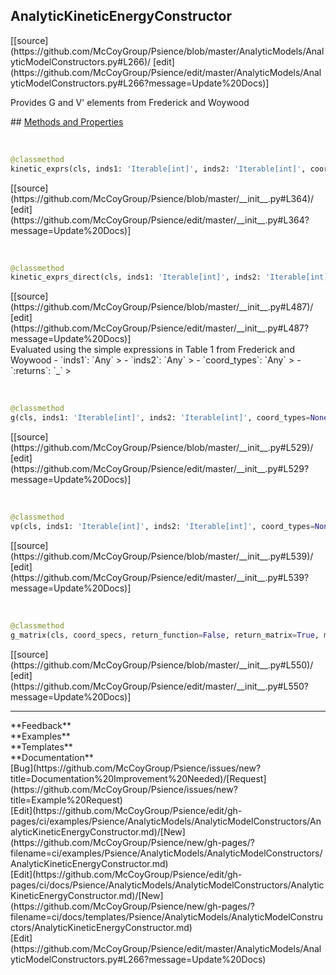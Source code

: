 ## <a id="Psience.AnalyticModels.AnalyticModelConstructors.AnalyticKineticEnergyConstructor">AnalyticKineticEnergyConstructor</a> 

<div class="docs-source-link" markdown="1">
[[source](https://github.com/McCoyGroup/Psience/blob/master/AnalyticModels/AnalyticModelConstructors.py#L266)/
[edit](https://github.com/McCoyGroup/Psience/edit/master/AnalyticModels/AnalyticModelConstructors.py#L266?message=Update%20Docs)]
</div>

Provides G and V' elements from Frederick and Woywood







<div class="collapsible-section">
 <div class="collapsible-section collapsible-section-header" markdown="1">
## <a class="collapse-link" data-toggle="collapse" href="#methods" markdown="1"> Methods and Properties</a> <a class="float-right" data-toggle="collapse" href="#methods"><i class="fa fa-chevron-down"></i></a>
 </div>
 <div class="collapsible-section collapsible-section-body collapse show" id="methods" markdown="1">
 
<a id="Psience.AnalyticModels.AnalyticModelConstructors.AnalyticKineticEnergyConstructor.kinetic_exprs" class="docs-object-method">&nbsp;</a> 
```python
@classmethod
kinetic_exprs(cls, inds1: 'Iterable[int]', inds2: 'Iterable[int]', coord_types=None, target_symbols=None): 
```
<div class="docs-source-link" markdown="1">
[[source](https://github.com/McCoyGroup/Psience/blob/master/__init__.py#L364)/
[edit](https://github.com/McCoyGroup/Psience/edit/master/__init__.py#L364?message=Update%20Docs)]
</div>


<a id="Psience.AnalyticModels.AnalyticModelConstructors.AnalyticKineticEnergyConstructor.kinetic_exprs_direct" class="docs-object-method">&nbsp;</a> 
```python
@classmethod
kinetic_exprs_direct(cls, inds1: 'Iterable[int]', inds2: 'Iterable[int]', coord_types=None, return_vp=True, target_symbols=None): 
```
<div class="docs-source-link" markdown="1">
[[source](https://github.com/McCoyGroup/Psience/blob/master/__init__.py#L487)/
[edit](https://github.com/McCoyGroup/Psience/edit/master/__init__.py#L487?message=Update%20Docs)]
</div>
Evaluated using the simple expressions in Table 1 from Frederick and Woywood
  - `inds1`: `Any`
    > 
  - `inds2`: `Any`
    > 
  - `coord_types`: `Any`
    > 
  - `:returns`: `_`
    >


<a id="Psience.AnalyticModels.AnalyticModelConstructors.AnalyticKineticEnergyConstructor.g" class="docs-object-method">&nbsp;</a> 
```python
@classmethod
g(cls, inds1: 'Iterable[int]', inds2: 'Iterable[int]', coord_types=None, target_symbols=None, return_function=False, method='lookup'): 
```
<div class="docs-source-link" markdown="1">
[[source](https://github.com/McCoyGroup/Psience/blob/master/__init__.py#L529)/
[edit](https://github.com/McCoyGroup/Psience/edit/master/__init__.py#L529?message=Update%20Docs)]
</div>


<a id="Psience.AnalyticModels.AnalyticModelConstructors.AnalyticKineticEnergyConstructor.vp" class="docs-object-method">&nbsp;</a> 
```python
@classmethod
vp(cls, inds1: 'Iterable[int]', inds2: 'Iterable[int]', coord_types=None, target_symbols=None, return_function=False, method='lookup'): 
```
<div class="docs-source-link" markdown="1">
[[source](https://github.com/McCoyGroup/Psience/blob/master/__init__.py#L539)/
[edit](https://github.com/McCoyGroup/Psience/edit/master/__init__.py#L539?message=Update%20Docs)]
</div>


<a id="Psience.AnalyticModels.AnalyticModelConstructors.AnalyticKineticEnergyConstructor.g_matrix" class="docs-object-method">&nbsp;</a> 
```python
@classmethod
g_matrix(cls, coord_specs, return_function=False, return_matrix=True, method='lookup'): 
```
<div class="docs-source-link" markdown="1">
[[source](https://github.com/McCoyGroup/Psience/blob/master/__init__.py#L550)/
[edit](https://github.com/McCoyGroup/Psience/edit/master/__init__.py#L550?message=Update%20Docs)]
</div>
 </div>
</div>












---


<div markdown="1" class="text-secondary">
<div class="container">
  <div class="row">
   <div class="col" markdown="1">
**Feedback**   
</div>
   <div class="col" markdown="1">
**Examples**   
</div>
   <div class="col" markdown="1">
**Templates**   
</div>
   <div class="col" markdown="1">
**Documentation**   
</div>
   <div class="col" markdown="1">
   
</div>
   <div class="col" markdown="1">
   
</div>
   <div class="col" markdown="1">
   
</div>
</div>
  <div class="row">
   <div class="col" markdown="1">
[Bug](https://github.com/McCoyGroup/Psience/issues/new?title=Documentation%20Improvement%20Needed)/[Request](https://github.com/McCoyGroup/Psience/issues/new?title=Example%20Request)   
</div>
   <div class="col" markdown="1">
[Edit](https://github.com/McCoyGroup/Psience/edit/gh-pages/ci/examples/Psience/AnalyticModels/AnalyticModelConstructors/AnalyticKineticEnergyConstructor.md)/[New](https://github.com/McCoyGroup/Psience/new/gh-pages/?filename=ci/examples/Psience/AnalyticModels/AnalyticModelConstructors/AnalyticKineticEnergyConstructor.md)   
</div>
   <div class="col" markdown="1">
[Edit](https://github.com/McCoyGroup/Psience/edit/gh-pages/ci/docs/Psience/AnalyticModels/AnalyticModelConstructors/AnalyticKineticEnergyConstructor.md)/[New](https://github.com/McCoyGroup/Psience/new/gh-pages/?filename=ci/docs/templates/Psience/AnalyticModels/AnalyticModelConstructors/AnalyticKineticEnergyConstructor.md)   
</div>
   <div class="col" markdown="1">
[Edit](https://github.com/McCoyGroup/Psience/edit/master/AnalyticModels/AnalyticModelConstructors.py#L266?message=Update%20Docs)   
</div>
   <div class="col" markdown="1">
   
</div>
   <div class="col" markdown="1">
   
</div>
   <div class="col" markdown="1">
   
</div>
</div>
</div>
</div>